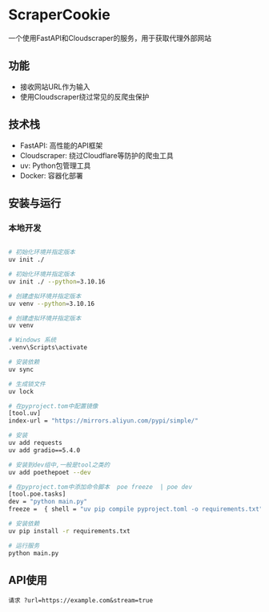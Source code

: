 # ScraperCookie

一个使用FastAPI和Cloudscraper的服务，用于获取代理外部网站

## 功能

- 接收网站URL作为输入
- 使用Cloudscraper绕过常见的反爬虫保护


## 技术栈

- FastAPI: 高性能的API框架
- Cloudscraper: 绕过Cloudflare等防护的爬虫工具
- uv: Python包管理工具
- Docker: 容器化部署

## 安装与运行


### 本地开发

```bash

# 初始化环境并指定版本
uv init ./

# 初始化环境并指定版本
uv init ./ --python=3.10.16

# 创建虚拟环境并指定版本
uv venv --python=3.10.16

# 创建虚拟环境并指定版本
uv venv 

# Windows 系统
.venv\Scripts\activate

# 安装依赖
uv sync 

# 生成锁文件
uv lock

# 在pyproject.tom中配置镜像
[tool.uv]
index-url = "https://mirrors.aliyun.com/pypi/simple/"

# 安装
uv add requests
uv add gradio==5.4.0

# 安装到dev组中,一般是tool之类的
uv add poethepoet --dev    

# 在pyproject.tom中添加命令脚本  poe freeze  | poe dev 
[tool.poe.tasks]
dev = "python main.py"
freeze =  { shell = "uv pip compile pyproject.toml -o requirements.txt" }

# 安装依赖
uv pip install -r requirements.txt

# 运行服务
python main.py
```

## API使用

```
请求 ?url=https://example.com&stream=true
```
